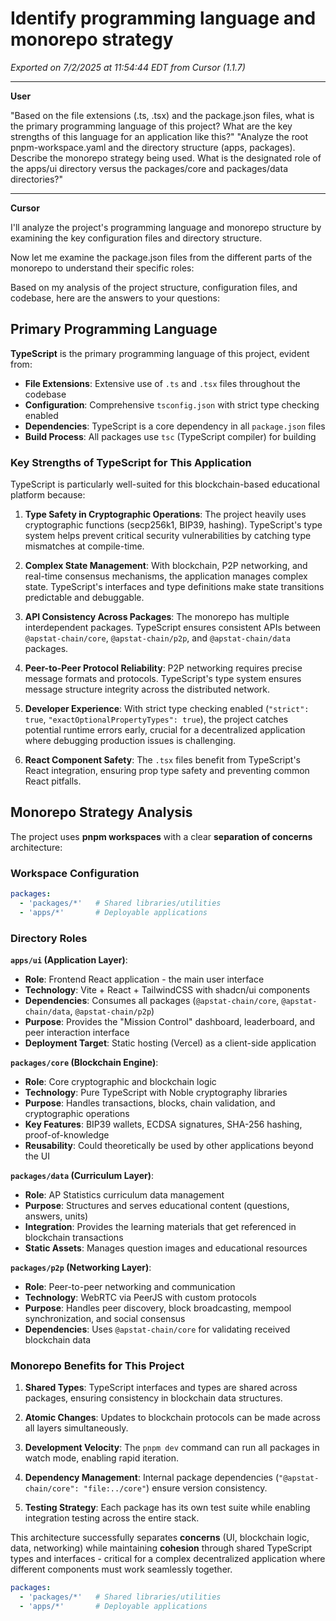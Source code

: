 # Identify programming language and monorepo strategy
_Exported on 7/2/2025 at 11:54:44 EDT from Cursor (1.1.7)_

---

**User**

"Based on the file extensions (.ts, .tsx) and the package.json files, what is the primary programming language of this project? What are the key strengths of this language for an application like this?"
"Analyze the root pnpm-workspace.yaml and the directory structure (apps, packages). Describe the monorepo strategy being used. What is the designated role of the apps/ui directory versus the packages/core and packages/data directories?"


---

**Cursor**

I'll analyze the project's programming language and monorepo structure by examining the key configuration files and directory structure.

Now let me examine the package.json files from the different parts of the monorepo to understand their specific roles:

Based on my analysis of the project structure, configuration files, and codebase, here are the answers to your questions:

## Primary Programming Language

**TypeScript** is the primary programming language of this project, evident from:

- **File Extensions**: Extensive use of `.ts` and `.tsx` files throughout the codebase
- **Configuration**: Comprehensive `tsconfig.json` with strict type checking enabled
- **Dependencies**: TypeScript is a core dependency in all `package.json` files
- **Build Process**: All packages use `tsc` (TypeScript compiler) for building

### Key Strengths of TypeScript for This Application

TypeScript is particularly well-suited for this blockchain-based educational platform because:

1. **Type Safety in Cryptographic Operations**: The project heavily uses cryptographic functions (secp256k1, BIP39, hashing). TypeScript's type system helps prevent critical security vulnerabilities by catching type mismatches at compile-time.

2. **Complex State Management**: With blockchain, P2P networking, and real-time consensus mechanisms, the application manages complex state. TypeScript's interfaces and type definitions make state transitions predictable and debuggable.

3. **API Consistency Across Packages**: The monorepo has multiple interdependent packages. TypeScript ensures consistent APIs between `@apstat-chain/core`, `@apstat-chain/p2p`, and `@apstat-chain/data` packages.

4. **Peer-to-Peer Protocol Reliability**: P2P networking requires precise message formats and protocols. TypeScript's type system ensures message structure integrity across the distributed network.

5. **Developer Experience**: With strict type checking enabled (`"strict": true`, `"exactOptionalPropertyTypes": true`), the project catches potential runtime errors early, crucial for a decentralized application where debugging production issues is challenging.

6. **React Component Safety**: The `.tsx` files benefit from TypeScript's React integration, ensuring prop type safety and preventing common React pitfalls.

## Monorepo Strategy Analysis

The project uses **pnpm workspaces** with a clear **separation of concerns** architecture:

### Workspace Configuration
```yaml
packages:
  - 'packages/*'   # Shared libraries/utilities
  - 'apps/*'       # Deployable applications
```

### Directory Roles

**`apps/ui` (Application Layer)**:
- **Role**: Frontend React application - the main user interface
- **Technology**: Vite + React + TailwindCSS with shadcn/ui components
- **Dependencies**: Consumes all packages (`@apstat-chain/core`, `@apstat-chain/data`, `@apstat-chain/p2p`)
- **Purpose**: Provides the "Mission Control" dashboard, leaderboard, and peer interaction interface
- **Deployment Target**: Static hosting (Vercel) as a client-side application

**`packages/core` (Blockchain Engine)**:
- **Role**: Core cryptographic and blockchain logic
- **Technology**: Pure TypeScript with Noble cryptography libraries
- **Purpose**: Handles transactions, blocks, chain validation, and cryptographic operations
- **Key Features**: BIP39 wallets, ECDSA signatures, SHA-256 hashing, proof-of-knowledge
- **Reusability**: Could theoretically be used by other applications beyond the UI

**`packages/data` (Curriculum Layer)**:
- **Role**: AP Statistics curriculum data management
- **Purpose**: Structures and serves educational content (questions, answers, units)
- **Integration**: Provides the learning materials that get referenced in blockchain transactions
- **Static Assets**: Manages question images and educational resources

**`packages/p2p` (Networking Layer)**:
- **Role**: Peer-to-peer networking and communication
- **Technology**: WebRTC via PeerJS with custom protocols
- **Purpose**: Handles peer discovery, block broadcasting, mempool synchronization, and social consensus
- **Dependencies**: Uses `@apstat-chain/core` for validating received blockchain data

### Monorepo Benefits for This Project

1. **Shared Types**: TypeScript interfaces and types are shared across packages, ensuring consistency in blockchain data structures.

2. **Atomic Changes**: Updates to blockchain protocols can be made across all layers simultaneously.

3. **Development Velocity**: The `pnpm dev` command can run all packages in watch mode, enabling rapid iteration.

4. **Dependency Management**: Internal package dependencies (`"@apstat-chain/core": "file:../core"`) ensure version consistency.

5. **Testing Strategy**: Each package has its own test suite while enabling integration testing across the entire stack.

This architecture successfully separates **concerns** (UI, blockchain logic, data, networking) while maintaining **cohesion** through shared TypeScript types and interfaces - critical for a complex decentralized application where different components must work seamlessly together.

```yaml
packages:
  - 'packages/*'   # Shared libraries/utilities
  - 'apps/*'       # Deployable applications
```


